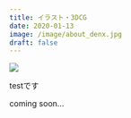 ```yaml
---
title: イラスト・3DCG
date: 2020-01-13
image: /image/about_denx.jpg
draft: false
---
```

![](/image/abcd.png)

testです<br>

coming soon...